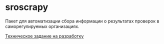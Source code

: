 # sroscrapy

Пакет для автоматизации сбора информации о результатах проверок в
саморегулируемых организациях.

[Техническое задание на разработку](./docs/ToDo.md)